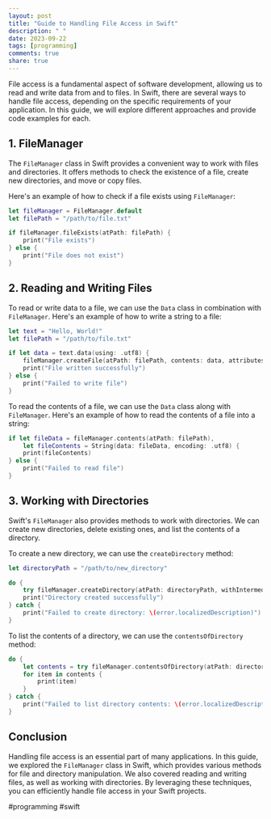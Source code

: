 ```yaml
---
layout: post
title: "Guide to Handling File Access in Swift"
description: " "
date: 2023-09-22
tags: [programming]
comments: true
share: true
---
```


File access is a fundamental aspect of software development, allowing us to read and write data from and to files. In Swift, there are several ways to handle file access, depending on the specific requirements of your application. In this guide, we will explore different approaches and provide code examples for each.

## 1. FileManager

The `FileManager` class in Swift provides a convenient way to work with files and directories. It offers methods to check the existence of a file, create new directories, and move or copy files.

Here's an example of how to check if a file exists using `FileManager`:

```swift
let fileManager = FileManager.default
let filePath = "/path/to/file.txt"

if fileManager.fileExists(atPath: filePath) {
    print("File exists")
} else {
    print("File does not exist")
}
```

## 2. Reading and Writing Files

To read or write data to a file, we can use the `Data` class in combination with `FileManager`. Here's an example of how to write a string to a file:

```swift
let text = "Hello, World!"
let filePath = "/path/to/file.txt"

if let data = text.data(using: .utf8) {
    fileManager.createFile(atPath: filePath, contents: data, attributes: nil)
    print("File written successfully")
} else {
    print("Failed to write file")
}
```

To read the contents of a file, we can use the `Data` class along with `FileManager`. Here's an example of how to read the contents of a file into a string:

```swift
if let fileData = fileManager.contents(atPath: filePath),
    let fileContents = String(data: fileData, encoding: .utf8) {
    print(fileContents)
} else {
    print("Failed to read file")
}
```

## 3. Working with Directories

Swift's `FileManager` also provides methods to work with directories. We can create new directories, delete existing ones, and list the contents of a directory.

To create a new directory, we can use the `createDirectory` method:

```swift
let directoryPath = "/path/to/new_directory"

do {
    try fileManager.createDirectory(atPath: directoryPath, withIntermediateDirectories: true, attributes: nil)
    print("Directory created successfully")
} catch {
    print("Failed to create directory: \(error.localizedDescription)")
}
```

To list the contents of a directory, we can use the `contentsOfDirectory` method:

```swift
do {
    let contents = try fileManager.contentsOfDirectory(atPath: directoryPath)
    for item in contents {
        print(item)
    }
} catch {
    print("Failed to list directory contents: \(error.localizedDescription)")
}
```

## Conclusion

Handling file access is an essential part of many applications. In this guide, we explored the `FileManager` class in Swift, which provides various methods for file and directory manipulation. We also covered reading and writing files, as well as working with directories. By leveraging these techniques, you can efficiently handle file access in your Swift projects.

#programming #swift